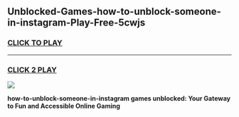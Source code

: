 
## Unblocked-Games-how-to-unblock-someone-in-instagram-Play-Free-5cwjs
<h3>
<a href="https://premium76.site?title=how-to-unblock-someone-in-instagram&ref=18A1">CLICK TO PLAY</a></h3>
<hr>

<h3>
<a href="https://premium76.site?title=how-to-unblock-someone-in-instagram&ref=18A1">CLICK 2 PLAY</a>
  
</h3>

<a href="https://premium76.site?title=how-to-unblock-someone-in-instagram&ref=18A1"><img src="https://clearcache.store/games.png"></a>


**how-to-unblock-someone-in-instagram games unblocked: Your Gateway to Fun and Accessible Online Gaming**
